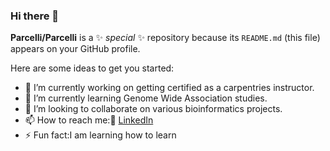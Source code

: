 ### Hi there 👋


**Parcelli/Parcelli** is a ✨ _special_ ✨ repository because its `README.md` (this file) appears on your GitHub profile.

Here are some ideas to get you started:

- 🔭 I’m currently working on getting certified as a carpentries instructor.
- 🌱 I’m currently learning Genome Wide Association studies.
- 👯 I’m looking to collaborate on various bioinformatics projects.
- 📫 How to reach me::office: [LinkedIn](www.linkedin.com/in/parcelli-jepchirchir-1933451b5) 
- ⚡ Fun fact:I am learning how to learn

